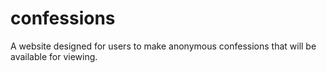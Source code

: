 # confessions
A website designed for users to make anonymous confessions that will be available for viewing.
